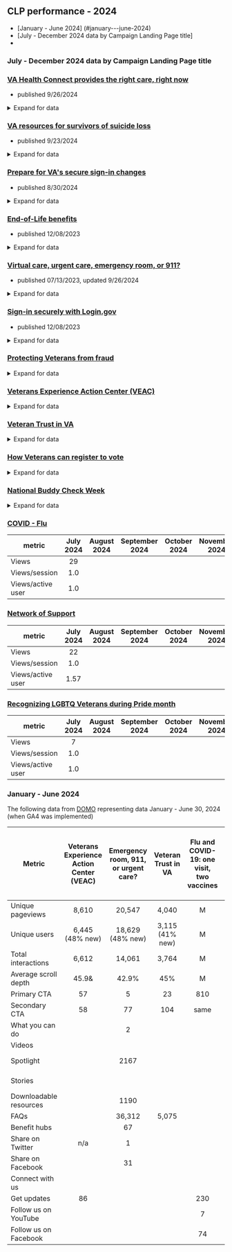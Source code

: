 ## CLP performance - 2024

- [January - June 2024] (#january---june-2024)
- [July - December 2024 data by Campaign Landing Page title]
- 
### July - December 2024 data by Campaign Landing Page title

### [VA Health Connect provides the right care, right now]( https://www.va.gov/initiatives/va-health-connect) 
- published 9/26/2024
<details>
  <summary> Expand for data </summary>

| metric| July 2024 | August 2024 | September 2024 | October 2024 | November 2024 |  December 2024
| --- | :---: | :---: |:---:  | :---: |:---:  | :---: | 
| Views |  | | | | | | 
| Views/session || | | | | | 
| Views/active user |  | | | | | | 
| Interaction with link		|		|  | | | | | | 	
| Interaction with link		|	|  | | | | | | 	
| Interaction with link		|		|  | | | | | | 	
| Interaction with link		|	|  | | | | | | 	
| Interaction with link	|		|  | | | | | | 	
| Interaction with link		|		|  | | | | | | 	
| Interaction with link		|		|  | | | | | | 	
</details>

### [VA resources for survivors of suicide loss](https://www.va.gov/initiatives/va-resources-for-survivors-of-suicide-loss) 
- published 9/23/2024
<details>
  <summary> Expand for data </summary>
  
| metric| July 2024 | August 2024 | September 2024 | October 2024 | November 2024 |  December 2024
| --- | :---: | :---: |:---:  | :---: |:---:  | :---: | 
| Views |  | | | | | | 
| Views/session || | | | | | 
| Views/active user |  | | | | | | 
| Interaction with link		|		|  | | | | | | 	
| Interaction with link		|	|  | | | | | | 	
| Interaction with link		|		|  | | | | | | 	
| Interaction with link		|	|  | | | | | | 	
| Interaction with link	|		|  | | | | | | 	
| Interaction with link		|		|  | | | | | | 	
| Interaction with link		|		|  | | | | | | 	
</details>

### [Prepare for VA's secure sign-in changes](https://www.va.gov/initiatives/prepare-for-vas-secure-sign-in-changes/) 
- published 8/30/2024
<details>
  <summary> Expand for data </summary>
  
  | metric| July 2024 | August 2024 | September 2024 | October 2024 | November 2024 |  December 2024
| --- | :---: | :---: |:---:  | :---: |:---:  | :---: | 
| Views | 168,435 | | | | | | 
| Views/session | 1.26 | | | | | | 
| Views/active user | 1.39 | | | | | | 
| Interaction with link /records	|	934 | | | | | |
| Interaction with link /service-member-benefits	|	431| | | | | |
| Interaction with link entity:node/51915	|	144 | | | | | |
| Interaction with link entity:node/8222	|	29 | | | | | |
| Interaction with link entity:node/8233	|	101 | | | | | |
| Interaction with linkhttps://facebook.com/VeteransAffairs	|	129 | | | | | |
| Interaction with link https://instagram.com/deptvetaffairs	|	22 | | | | | |
| Interaction with link https://public.govdelivery.com/accounts/USVA/subscriber/new/	|	208 | | | | | |
| Interaction with link https://twitter.com/DeptVetAffairs	|	58 | | | | | |
| Interaction with link https://twitter.com/intent/tweet?text=Prepare for VA's secure sign-in changes&url=https://www.va.gov/initiatives/prepare-for-vas-secure-sign-in-changes	|	36 | | | | | |
| Interaction with link https://www.facebook.com/sharer/sharer.php?href=https://www.va.gov/initiatives/prepare-for-vas-secure-sign-in-changes	|	438 | | | | | |
| Interaction with link https://www.va.gov/resources/creating-an-account-for-vagov/	|	16281 | | | | | |
| Interaction with link https://www.va.gov/resources/signing-in-to-vagov/	|	3637 | | | | | |
| Interaction with link https://www.va.gov/resources/verifying-your-identity-on-vagov/	|	3580 | | | | | |
| Interaction with link https://youtube.com/DeptVetAffairs	| 93 | | | | | |
</details>

### [End-of-Life benefits](https://www.va.gov/initiatives/end-of-life-benefits) 
- published 12/08/2023
<details>
  <summary> Expand for data </summary>
  
  | metric| July 2024 | August 2024 | September 2024 | October 2024 | November 2024 |  December 2024
| --- | :---: | :---: |:---:  | :---: |:---:  | :---: | 
| Views |2,617	|		| | | | | | 
| Views/session | 1.29 | | | | | 
| Views/active user |1.54 | | | | | | 
| Interaction with link	/burials-memorials	|	58 |  | | | | | | 
| Interaction with link	/life-insurance	|	72 |  | | | | | | 
| Interaction with link	https://news.va.gov/116142/advance-directives-ensure-future-care-wishes/	|	29 |  | | | | | | 
| Interaction with link	https://news.va.gov/118845/end-of-life-planning-with-va/	|	137 |  | | | | | | 
| Interaction with link	https://news.va.gov/120689/more-survivors-eligible-pact-act-benefits/	|	22 |  | | | | | | 
| Interaction with link	https://www.facebook.com/sharer/sharer.php?href=https://www.va.gov/initiatives/end-of-life-benefits	|	14 |  | | | | | | 
| Interaction with link	https://www.va.gov/burials-memorials/	|	208 |  | | | | | | 
| Interaction with link	https://www.va.gov/family-member-benefits/	|	173 |  | | | | | | 
| Interaction with link	https://www.va.gov/geriatrics/pages/advance_care_planning_topics.asp	|	72 |  | | | | | | 

</details>

### [Virtual care, urgent care, emergency room, or 911?](https://www.va.gov/initiatives/emergency-room-911-or-urgent-care) 
- published 07/13/2023, updated 9/26/2024
<details>
  <summary> Expand for data </summary>
  
  | metric| July 2024 | August 2024 | September 2024 | October 2024 | November 2024 |  December 2024
| --- | :---: | :---: |:---:  | :---: |:---:  | :---: | 
| Views | 3,170	| | | | | | 
| Views/session |1.09 | | | | | | 
| Views/active user |1.20  | | | | | | 
| Interaction with link		|	827	|  | | | | | | 	
| Interaction with link	/service-member-benefits	|	7	|  | | | | | | 	
| Interaction with link	https://www.va.gov/COMMUNITYCARE/programs/veterans/Urgent_Care.asp	|	151	|  | | | | | | 	
| Interaction with link	https://www.va.gov/communitycare/programs/veterans/emergency_care.asp	|	208	|  | | | | | | 	
| Interaction with link	https://www.va.gov/find-locations/?facilityType=emergency_care	|	395	|  | | | | | | 	
| Interaction with link	https://www.va.gov/find-locations/?facilityType=urgent_care	|	374	|  | | | | | | 	
| Interaction with link	https://www.va.gov/health/docs/learn-about-VA-health-care-options_508_112921.pdf	|	93	|  | | | | | | 	

</details>

### [Sign-in securely with Login.gov](https://www.va.gov/initiatives/sign-in-securely-with-logingov) 
- published 12/08/2023
<details>
  <summary> Expand for data </summary>
  
  | metric| July 2024 | August 2024 | September 2024 | October 2024 | November 2024 |  December 2024
| --- | :---: | :---: |:---:  | :---: |:---:  | :---: | 
| Views | 9,970 | | | | | | 
| Views/session |2.09 | | | | | | 
| Views/active user | 2.46 | | | | | | 
| Interaction with link	/family-member-benefits	|	14	|  | | | | | | 	
| Interaction with link	/service-member-benefits	|	50	|  | | | | | | 	
| Interaction with link	https://news.va.gov/119761/securely-accessing-your-va-account-online/	|	50	|  | | | | | | 	
| Interaction with link	https://news.va.gov/122499/login-gov-offers-new-in-person-identity-verification-for-veterans/	|	29	|  | | | | | | 	
| Interaction with link	https://www.va.gov/resources/creating-an-account-for-vagov/	|	101	|  | | | | | | 	
| Interaction with link	https://www.va.gov/resources/signing-in-to-vagov/	|	266	|  | | | | | | 	
| Interaction with link	https://www.va.gov/resources/verifying-your-identity-on-vagov/	|	72	|  | | | | | | 	

</details>

### [Protecting Veterans from fraud](https:/www.va.gov/initiatives/protecting-veterans-from-fraud/)
<details>
  <summary> Expand for data </summary>
  
  | metric| July 2024 | August 2024 | September 2024 | October 2024 | November 2024 |  December 2024
| --- | :---: | :---: |:---:  | :---: |:---:  | :---: | 
| Views |5,966 | | | | | | 
| Views/session |1.18 | | | | | | 
| Views/active user |1.32  | | | | | | 
| Interaction with link	/disability	|	29	|  | | | | | | 	
| Interaction with link	/health-care	|	14	|  | | | | | | 	
| Interaction with link	https://instagram.com/deptvetaffairs	|	7	|  | | | | | | 	
| Interaction with link	https://news.va.gov/127910/beware-of-job-scams-targeting-veterans/	|	29	|  | | | | | | 	
| Interaction with link	https://news.va.gov/131856/gaming-fraud-protection-against-world-of-gaming/	|	22	|  | | | | | | 	
| Interaction with link	https://public.govdelivery.com/accounts/USVA/subscriber/new/	|	7	|  | | | | | | 	
| Interaction with link	https://twitter.com/intent/tweet?text=Protecting Veterans from fraud&url=https://www.va.gov/initiatives/protecting-veterans-from-fraud	|	7	|  | | | | | | 	
| Interaction with link	https://www.facebook.com/sharer/sharer.php?href=https://www.va.gov/initiatives/protecting-veterans-from-fraud	|	7	|  | | | | | | 	
| Interaction with link	https://www.va.gov/files/2024-03/employment-scam-prevention.pdf	|	14	|  | | | | | | 	
| Interaction with link	https://www.va.gov/get-help-from-accredited-representative/	|	43	|  | | | | | | 	
| Interaction with link	https://www.va.gov/get-help-from-accredited-representative/find-rep/	|	36	|  | | | | | | 	
| Interaction with link	https://youtube.com/DeptVetAffairs	|	7	|  | | | | | | 	

</details>

### [Veterans Experience Action Center (VEAC)](https:/www.va.gov/initiatives/veterans-experience-action-centers/)	
<details>
  <summary> Expand for data </summary>
  
  | metric| July 2024 | August 2024 | September 2024 | October 2024 | November 2024 |  December 2024
| --- | :---: | :---: |:---:  | :---: |:---:  | :---: | 
| Views |1,165	 | | | | | | 
| Views/session |1.13 | | | | | | 
| Views/active user | 1.35 | | | | | | 
| Interaction with link	/family-member-benefits	|	7	|  | | | | | | 	
| Interaction with link	/service-member-benefits	|	14	|  | | | | | | 	
| Interaction with link	https://news.va.gov/127537/delaware-veterans-help-health-care-benefits-veac/	|	7	|  | | | | | | 	
| Interaction with link	https://www.va.gov/files/2024-06/continental-region-veac-flyer.pdf	|	50	|  | | | | | | 	
| Interaction with link	https://www.youtube.com/watch?v=np3Yq5WAQAY	|	29	|  | | | | | | 	

</details>

### [Veteran Trust in VA](https:/www.va.gov/initiatives/veteran-trust-in-va/)
<details>
  <summary> Expand for data </summary>
  
  | metric| July 2024 | August 2024 | September 2024 | October 2024 | November 2024 |  December 2024
| --- | :---: | :---: |:---:  | :---: |:---:  | :---: | 
| Views | 726 | | | | | | 
| Views/session |1.13 | | | | | | 
| Views/active user | 1.51 | | | | | | 
| Interaction with link	https://survey.voice.va.gov/?rQSp6z-PACTActOutreach	|	7	|  | | | | | | 	
| Interaction with link	https://survey.voice.va.gov/?rQSp6z-PACTActOutreach=	|	7	|  | | | | | | 	
| Interaction with link	https://www.facebook.com/sharer/sharer.php?href=https://www.va.gov/initiatives/veteran-trust-in-va	|	7	|  | | | | | | 	
| Interaction with link	https://www.stripes.com/theaters/us/2024-03-29/veterans-affairs-pact-act-enrollment-burn-pits-13452173.html	|	14	|  | | | | | | 	

</details>

### [How Veterans can register to vote](https:/www.va.gov/initiatives/vote/)	
<details>
  <summary> Expand for data </summary>
  
  | metric| July 2024 | August 2024 | September 2024 | October 2024 | November 2024 |  December 2024
| --- | :---: | :---: |:---:  | :---: |:---:  | :---: | 
| Views |489 | | | | | | 
| Views/session |1.21 | | | | | | 
| Views/active user | 1.42  | | | | | | 
| Interaction with link	https://www.va.gov/geriatrics/pages/advance_care_planning_topics.asp	|	72	|  | | | | | | 	
| Interaction with link		|	22	|  | | | | | | 	
| Interaction with link	https://news.va.gov/108631/elections_vet_the_vote/	|	7	|  | | | | | | 	
| Interaction with link	https://vote.gov/	|	43	|  | | | | | | 	
| Interaction with link	https://www.federalregister.gov/documents/2021/03/10/2021-05087/promoting-access-to-voting	|	50	|  | | | | | | 	
| Interaction with link	https://www.va.gov/vhapublications/ViewPublication.asp?pub_ID=8555	|	65	|  | | | | | | 	

</details>

### [National Buddy Check Week](https:/www.va.gov/initiatives/national-buddy-check-week-talk-to-10-veterans/)	
<details>
  <summary> Expand for data </summary>
  
  | metric| July 2024 | August 2024 | September 2024 | October 2024 | November 2024 |  December 2024
| --- | :---: | :---: |:---:  | :---: |:---:  | :---: | 
| Views | 252 | | | | | | 
| Views/session |1.10 | | | | | | 
| Views/active user | 1.17 | | | | | | 

</details>

### [COVID - Flu](https:/www.va.gov/initiatives/covid-flu/)	
| metric| July 2024 | August 2024 | September 2024 | October 2024 | November 2024 |  December 2024
| --- | :---: | :---: |:---:  | :---: |:---:  | :---: | 
| Views |29 | | | | | | 
| Views/session |1.0 | | | | | | 
| Views/active user | 1.0 | | | | | | 

</details>

### [Network of Support](https://www.va.gov//initiatives/network-of-support/)	
| metric| July 2024 | August 2024 | September 2024 | October 2024 | November 2024 |  December 2024
| --- | :---: | :---: |:---:  | :---: |:---:  | :---: | 
| Views |22 | | | | | | 
| Views/session |1.0 | | | | | | 
| Views/active user | 1.57 | | | | | | 

</details>

### [Recognizing LGBTQ Veterans during Pride month](https:/www.va.gov/initiatives/recognizing-lgbtq-veterans-during-pride-month/)	
| metric| July 2024 | August 2024 | September 2024 | October 2024 | November 2024 |  December 2024
| --- | :---: | :---: |:---:  | :---: |:---:  | :---: | 
| Views | 7| | | | | | 
| Views/session |1.0 | | | | | | 
| Views/active user | 1.0 | | | | | | 

</details>

### January - June 2024
The following data from [DOMO](https://va-gov.domo.com/) representing data January - June 30, 2024 (when GA4 was implemented)

Metric	|	Veterans Experience Action Center (VEAC)	|		Emergency room, 911, or urgent care? 		|		Veteran Trust in VA		|		Flu and COVID-19: one visit, two vaccines		|		Have questions before you get your COVID-19 vaccine?		|		Recognizing LGBTQ+ Veterans During Pride Month		
---|	:---: |		:---:|	:---:|	:---:|	:---:|	:---:|	
|	Unique pageviews | 8,610	|		20,547		|		4,040	|		M		|		M		|		M		|
| Unique users | 6,445 (48% new)		|		18,629 (48% new)		|	3,115 (41% new)	| M		|		M		|		M		|
| Total interactions | 6,612			|		14,061		|	3,764	|	M		|		M		|		M		|
| Average scroll depth |	45.9&	|		42.9%		|		45%	|	M		|		M		|		M		|
| Primary CTA	|	57	|		5		|		23		|		810		|				|				|
|	Secondary CTA	|	58	|		77		|		104		|		same		|				|				|
|	What you can do 	|		|		2		|				|				|				|				|
|	Videos	|		|				|				|				|		4,190		|				|
|	Spotlight	|		|		2167		|				|				|		see videos		|				|
|	Stories 	|		|				|				|				|		see videos		|				|
|	Downloadable resources	|		|		1190		|				|				|				|				|
|	FAQs	|		|		36,312		|		5,075		|				|		17, 605		|				|
|	Benefit hubs 	|		|		67		|				|				|		28		|				|
|	Share on Twitter 	|	n/a	|		1		|				|				|		46		|				|
|	Share on Facebook	|		|		31		|				|				|		117		|				|
|	Connect with us 	|		|				|				|				|				|				|
|	Get updates 	|	86	|				|				|		230		|				|				|
|	Follow us on YouTube	|		|				|				|		7		|				|				|
|	Follow us on Facebook	|		|				|				|		74		|				|				|






